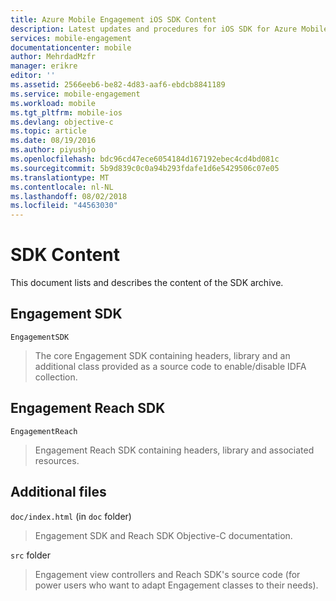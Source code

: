 ```yaml
---
title: Azure Mobile Engagement iOS SDK Content
description: Latest updates and procedures for iOS SDK for Azure Mobile Engagement
services: mobile-engagement
documentationcenter: mobile
author: MehrdadMzfr
manager: erikre
editor: ''
ms.assetid: 2566eeb6-be82-4d83-aaf6-ebdcb8841189
ms.service: mobile-engagement
ms.workload: mobile
ms.tgt_pltfrm: mobile-ios
ms.devlang: objective-c
ms.topic: article
ms.date: 08/19/2016
ms.author: piyushjo
ms.openlocfilehash: bdc96cd47ece6054184d167192ebec4cd4bd081c
ms.sourcegitcommit: 5b9d839c0c0a94b293fdafe1d6e5429506c07e05
ms.translationtype: MT
ms.contentlocale: nl-NL
ms.lasthandoff: 08/02/2018
ms.locfileid: "44563030"
---
```

# <a name="sdk-content"></a>SDK Content
This document lists and describes the content of the SDK archive.

## <a name="engagement-sdk"></a>Engagement SDK
`EngagementSDK`

> The core Engagement SDK containing headers, library and an additional class provided as a source code to enable/disable IDFA collection.
> 
> 

## <a name="engagement-reach-sdk"></a>Engagement Reach SDK
`EngagementReach`

> Engagement Reach SDK containing headers, library and associated resources.
> 
> 

## <a name="additional-files"></a>Additional files
`doc/index.html` (in `doc` folder)

> Engagement SDK and Reach SDK Objective-C documentation.
> 
> 

`src` folder

> Engagement view controllers and Reach SDK's source code (for power users who want to adapt Engagement classes to their needs).
> 
> 

